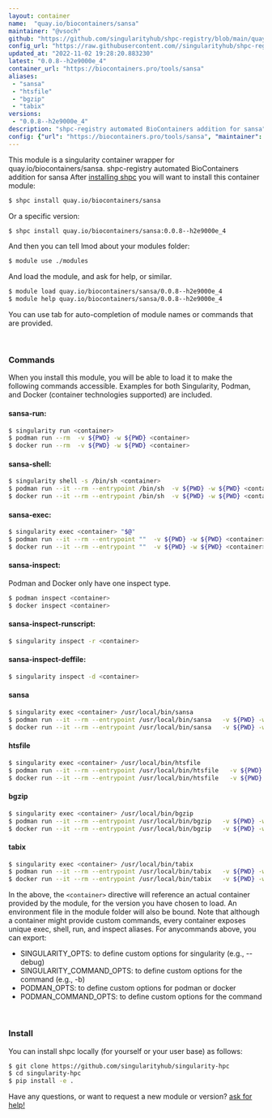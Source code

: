 ```yaml
---
layout: container
name:  "quay.io/biocontainers/sansa"
maintainer: "@vsoch"
github: "https://github.com/singularityhub/shpc-registry/blob/main/quay.io/biocontainers/sansa/container.yaml"
config_url: "https://raw.githubusercontent.com//singularityhub/shpc-registry/main/quay.io/biocontainers/sansa/container.yaml"
updated_at: "2022-11-02 19:28:20.883230"
latest: "0.0.8--h2e9000e_4"
container_url: "https://biocontainers.pro/tools/sansa"
aliases:
 - "sansa"
 - "htsfile"
 - "bgzip"
 - "tabix"
versions:
 - "0.0.8--h2e9000e_4"
description: "shpc-registry automated BioContainers addition for sansa"
config: {"url": "https://biocontainers.pro/tools/sansa", "maintainer": "@vsoch", "description": "shpc-registry automated BioContainers addition for sansa", "latest": {"0.0.8--h2e9000e_4": "sha256:97631d721171c37c444d137a28c4f0f518c1a6cf91da62de40101093ce4c260a"}, "tags": {"0.0.8--h2e9000e_4": "sha256:97631d721171c37c444d137a28c4f0f518c1a6cf91da62de40101093ce4c260a"}, "docker": "quay.io/biocontainers/sansa", "aliases": {"sansa": "/usr/local/bin/sansa", "htsfile": "/usr/local/bin/htsfile", "bgzip": "/usr/local/bin/bgzip", "tabix": "/usr/local/bin/tabix"}}
---
```


This module is a singularity container wrapper for quay.io/biocontainers/sansa.
shpc-registry automated BioContainers addition for sansa
After [installing shpc](#install) you will want to install this container module:


```bash
$ shpc install quay.io/biocontainers/sansa
```

Or a specific version:

```bash
$ shpc install quay.io/biocontainers/sansa:0.0.8--h2e9000e_4
```

And then you can tell lmod about your modules folder:

```bash
$ module use ./modules
```

And load the module, and ask for help, or similar.

```bash
$ module load quay.io/biocontainers/sansa/0.0.8--h2e9000e_4
$ module help quay.io/biocontainers/sansa/0.0.8--h2e9000e_4
```

You can use tab for auto-completion of module names or commands that are provided.

<br>

### Commands

When you install this module, you will be able to load it to make the following commands accessible.
Examples for both Singularity, Podman, and Docker (container technologies supported) are included.

#### sansa-run:

```bash
$ singularity run <container>
$ podman run --rm  -v ${PWD} -w ${PWD} <container>
$ docker run --rm  -v ${PWD} -w ${PWD} <container>
```

#### sansa-shell:

```bash
$ singularity shell -s /bin/sh <container>
$ podman run --it --rm --entrypoint /bin/sh  -v ${PWD} -w ${PWD} <container>
$ docker run --it --rm --entrypoint /bin/sh  -v ${PWD} -w ${PWD} <container>
```

#### sansa-exec:

```bash
$ singularity exec <container> "$@"
$ podman run --it --rm --entrypoint ""  -v ${PWD} -w ${PWD} <container> "$@"
$ docker run --it --rm --entrypoint ""  -v ${PWD} -w ${PWD} <container> "$@"
```

#### sansa-inspect:

Podman and Docker only have one inspect type.

```bash
$ podman inspect <container>
$ docker inspect <container>
```

#### sansa-inspect-runscript:

```bash
$ singularity inspect -r <container>
```

#### sansa-inspect-deffile:

```bash
$ singularity inspect -d <container>
```


#### sansa

```bash
$ singularity exec <container> /usr/local/bin/sansa
$ podman run --it --rm --entrypoint /usr/local/bin/sansa   -v ${PWD} -w ${PWD} <container> -c " $@"
$ docker run --it --rm --entrypoint /usr/local/bin/sansa   -v ${PWD} -w ${PWD} <container> -c " $@"
```


#### htsfile

```bash
$ singularity exec <container> /usr/local/bin/htsfile
$ podman run --it --rm --entrypoint /usr/local/bin/htsfile   -v ${PWD} -w ${PWD} <container> -c " $@"
$ docker run --it --rm --entrypoint /usr/local/bin/htsfile   -v ${PWD} -w ${PWD} <container> -c " $@"
```


#### bgzip

```bash
$ singularity exec <container> /usr/local/bin/bgzip
$ podman run --it --rm --entrypoint /usr/local/bin/bgzip   -v ${PWD} -w ${PWD} <container> -c " $@"
$ docker run --it --rm --entrypoint /usr/local/bin/bgzip   -v ${PWD} -w ${PWD} <container> -c " $@"
```


#### tabix

```bash
$ singularity exec <container> /usr/local/bin/tabix
$ podman run --it --rm --entrypoint /usr/local/bin/tabix   -v ${PWD} -w ${PWD} <container> -c " $@"
$ docker run --it --rm --entrypoint /usr/local/bin/tabix   -v ${PWD} -w ${PWD} <container> -c " $@"
```



In the above, the `<container>` directive will reference an actual container provided
by the module, for the version you have chosen to load. An environment file in the
module folder will also be bound. Note that although a container
might provide custom commands, every container exposes unique exec, shell, run, and
inspect aliases. For anycommands above, you can export:

 - SINGULARITY_OPTS: to define custom options for singularity (e.g., --debug)
 - SINGULARITY_COMMAND_OPTS: to define custom options for the command (e.g., -b)
 - PODMAN_OPTS: to define custom options for podman or docker
 - PODMAN_COMMAND_OPTS: to define custom options for the command

<br>

### Install

You can install shpc locally (for yourself or your user base) as follows:

```bash
$ git clone https://github.com/singularityhub/singularity-hpc
$ cd singularity-hpc
$ pip install -e .
```

Have any questions, or want to request a new module or version? [ask for help!](https://github.com/singularityhub/singularity-hpc/issues)